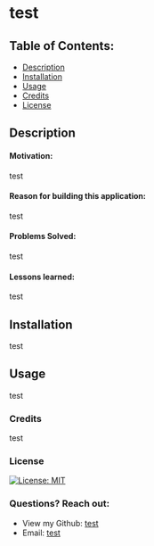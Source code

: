 # test
  ## Table of Contents:
  - [Description](#description)
  - [Installation](#installation)
  - [Usage](#usage)
  - [Credits](#credits)
  - [License](#licence)

  ## Description
  #### Motivation:
  test
  #### Reason for building this application:
  test
  #### Problems Solved:
  test
  #### Lessons learned:
  test
  ## Installation
  test
  ## Usage
  test
  ### Credits
  test
  ### License
  [![License: MIT](https://img.shields.io/badge/License-MIT-yellow.svg)](https://opensource.org/licenses/MIT)
  ### Questions? Reach out:
  - View my Github: [test](https://github.com/test)
  - Email: [test](mailto:user@email.com)

